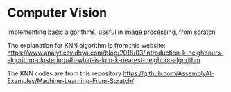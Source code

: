 # Computer Vision
Implementing basic algorithms, useful in image processing, from scratch

The explanation for KNN algorithm is from this website: https://www.analyticsvidhya.com/blog/2018/03/introduction-k-neighbours-algorithm-clustering/#h-what-is-knn-k-nearest-neighbor-algorithm

The KNN codes are from this repository https://github.com/AssemblyAI-Examples/Machine-Learning-From-Scratch/